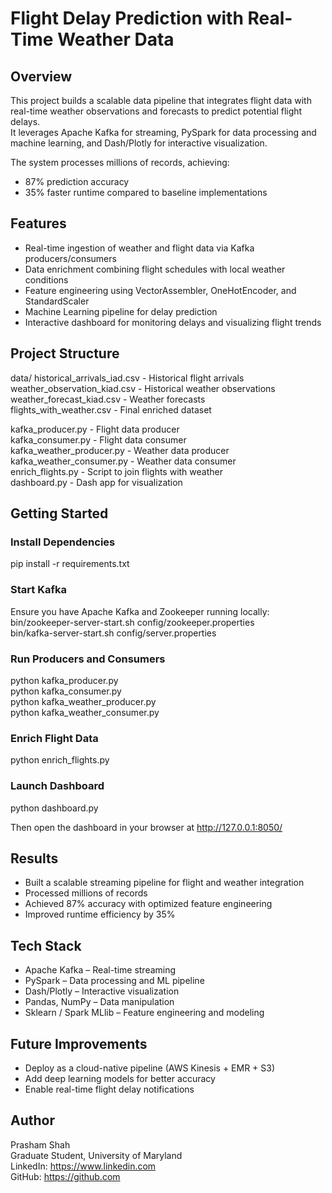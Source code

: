 # Flight Delay Prediction with Real-Time Weather Data

## Overview
This project builds a scalable data pipeline that integrates flight data with real-time weather observations and forecasts to predict potential flight delays.  
It leverages Apache Kafka for streaming, PySpark for data processing and machine learning, and Dash/Plotly for interactive visualization.  

The system processes millions of records, achieving:
- 87% prediction accuracy  
- 35% faster runtime compared to baseline implementations  

## Features
- Real-time ingestion of weather and flight data via Kafka producers/consumers  
- Data enrichment combining flight schedules with local weather conditions  
- Feature engineering using VectorAssembler, OneHotEncoder, and StandardScaler  
- Machine Learning pipeline for delay prediction  
- Interactive dashboard for monitoring delays and visualizing flight trends  

## Project Structure
data/
    historical_arrivals_iad.csv     - Historical flight arrivals  
    weather_observation_kiad.csv    - Historical weather observations  
    weather_forecast_kiad.csv       - Weather forecasts  
    flights_with_weather.csv        - Final enriched dataset  

kafka_producer.py                   - Flight data producer  
kafka_consumer.py                   - Flight data consumer  
kafka_weather_producer.py           - Weather data producer  
kafka_weather_consumer.py           - Weather data consumer  
enrich_flights.py                   - Script to join flights with weather  
dashboard.py                        - Dash app for visualization  

## Getting Started

### Install Dependencies
pip install -r requirements.txt  

### Start Kafka
Ensure you have Apache Kafka and Zookeeper running locally:  
bin/zookeeper-server-start.sh config/zookeeper.properties  
bin/kafka-server-start.sh config/server.properties  

### Run Producers and Consumers
python kafka_producer.py  
python kafka_consumer.py  
python kafka_weather_producer.py  
python kafka_weather_consumer.py  

### Enrich Flight Data
python enrich_flights.py  

### Launch Dashboard
python dashboard.py  

Then open the dashboard in your browser at http://127.0.0.1:8050/  

## Results
- Built a scalable streaming pipeline for flight and weather integration  
- Processed millions of records  
- Achieved 87% accuracy with optimized feature engineering  
- Improved runtime efficiency by 35%  

## Tech Stack
- Apache Kafka – Real-time streaming  
- PySpark – Data processing and ML pipeline  
- Dash/Plotly – Interactive visualization  
- Pandas, NumPy – Data manipulation  
- Sklearn / Spark MLlib – Feature engineering and modeling  

## Future Improvements
- Deploy as a cloud-native pipeline (AWS Kinesis + EMR + S3)  
- Add deep learning models for better accuracy  
- Enable real-time flight delay notifications  

## Author
Prasham Shah  
Graduate Student, University of Maryland  
LinkedIn: https://www.linkedin.com  
GitHub: https://github.com  
